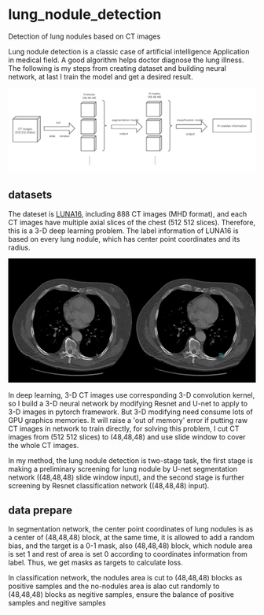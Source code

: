 # lung_nodule_detection
Detection of lung nodules based on CT images 

Lung nodule detection is a classic case of artificial intelligence Application in medical field. A good algorithm helps doctor diagnose the lung illness. The following is my steps from creating dataset and building neural network, at last I train the model and get a desired result.

![](readimg/img1.jpg)

## datasets
The dateset is [LUNA16](http://academictorrents.com/collection/luna-lung-nodule-analysis-16---isbi-2016-challenge), including 888 CT images (MHD format), and each CT images have multiple axial slices of the chest (512 512 slices). Therefore, this is a 3-D deep learning problem. The label information of LUNA16 is based on every lung nodule, which has center point coordinates and its radius.

![](readimg/img2.jpg)

In deep learning, 3-D CT images use corresponding 3-D convolution kernel, so I build a 3-D neural network by modifying Resnet and U-net to apply to 3-D images in pytorch framework. But 3-D modifying need consume lots of GPU graphics memories. It will raise a 'out of memory' error if putting raw CT images in network to train directly, for solving this problem, I cut CT images from (512 512 slices) to (48,48,48) and use slide window to cover the whole CT images.

In my method, the lung nodule detection is two-stage task, the first stage is making a preliminary screening for lung nodule by U-net segmentation network ((48,48,48) slide window input), and the second stage is further screening by Resnet classification network ((48,48,48) input).

## data prepare
In segmentation network, the center point coordinates of lung nodules is as a center of (48,48,48) block, at the same time, it is allowed to add a random bias, and the target is a 0-1 mask, also (48,48,48) block, which nodule area is set 1 and rest of area is set 0  according to coordinates information from label. Thus, we get masks as targets to calculate loss.

In classification network, the nodules area is cut to (48,48,48) blocks as positive samples and the no-nodules area is alao cut randomly to (48,48,48) blocks as negitive samples, ensure the balance of positive samples and negitive samples
 




